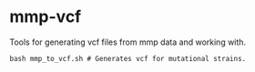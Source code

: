 # mmp-vcf
Tools for generating vcf files from mmp data and working with.

	bash mmp_to_vcf.sh # Generates vcf for mutational strains.

